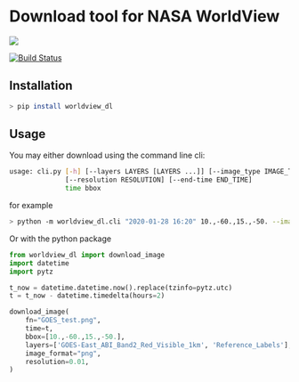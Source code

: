 # Download tool for NASA WorldView

![](docs/GOES_2020-01-28T16:10:00+00:00.png)

[![Build
Status](https://travis-ci.com/leifdenby/worldview_dl.svg?branch=master)](https://travis-ci.com/leifdenby/worldview_dl)

## Installation

```bash
> pip install worldview_dl
```

## Usage

You may either download using the command line cli:

```bash
usage: cli.py [-h] [--layers LAYERS [LAYERS ...]] [--image_type IMAGE_TYPE]
              [--resolution RESOLUTION] [--end-time END_TIME]
              time bbox
```

for example

```bash
> python -m worldview_dl.cli "2020-01-28 16:20" 10.,-60.,15.,-50. --image_type png
```

Or with the python package

```python
from worldview_dl import download_image
import datetime
import pytz

t_now = datetime.datetime.now().replace(tzinfo=pytz.utc)
t = t_now - datetime.timedelta(hours=2)

download_image(
    fn="GOES_test.png",
    time=t,
    bbox=[10.,-60.,15.,-50.],
    layers=['GOES-East_ABI_Band2_Red_Visible_1km', 'Reference_Labels'],
    image_format="png",
    resolution=0.01,
)
```
